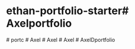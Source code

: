 # ethan-portfolio-starter#   A x e l p o r t f o l i o  
 #   p o r t c  
 #   A x e l  
 #   A x e l  
 #   A x e l  
 #   A x e l D p o r t f o l i o  
 